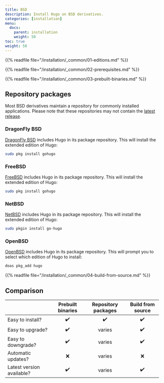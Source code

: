 ```yaml
---
title: BSD
description: Install Hugo on BSD derivatives.
categories: [installation]
menu:
  docs:
    parent: installation
    weight: 50
toc: true
weight: 50
---
```

{{% readfile file="/installation/_common/01-editions.md" %}}

{{% readfile file="/installation/_common/02-prerequisites.md" %}}

{{% readfile file="/installation/_common/03-prebuilt-binaries.md" %}}

## Repository packages

Most BSD derivatives maintain a repository for commonly installed applications. Please note that these repositories may not contain the [latest release].

[latest release]: https://github.com/gohugoio/hugo/releases/latest

### DragonFly BSD

[DragonFly BSD] includes Hugo in its package repository. This will install the extended edition of Hugo:

```sh
sudo pkg install gohugo
```

[DragonFly BSD]: https://www.dragonflybsd.org/

### FreeBSD

[FreeBSD] includes Hugo in its package repository. This will install the extended edition of Hugo:

```sh
sudo pkg install gohugo
```

[FreeBSD]: https://www.freebsd.org/

### NetBSD

[NetBSD] includes Hugo in its package repository. This will install the extended edition of Hugo:

```sh
sudo pkgin install go-hugo
```

[NetBSD]: https://www.netbsd.org/

### OpenBSD

[OpenBSD] includes Hugo in its package repository. This will prompt you to select which edition of Hugo to install:

```sh
doas pkg_add hugo
```

[OpenBSD]: https://www.openbsd.org/

{{% readfile file="/installation/_common/04-build-from-source.md" %}}

## Comparison

||Prebuilt binaries|Repository packages|Build from source
:--|:--:|:--:|:--:
Easy to install?|:heavy_check_mark:|:heavy_check_mark:|:heavy_check_mark:
Easy to upgrade?|:heavy_check_mark:|varies|:heavy_check_mark:
Easy to downgrade?|:heavy_check_mark:|varies|:heavy_check_mark:
Automatic updates?|:x:|varies|:x:
Latest version available?|:heavy_check_mark:|varies|:heavy_check_mark:
